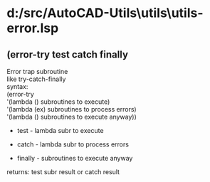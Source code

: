 # d:/src/AutoCAD-Utils\utils\utils-error.lsp
## (error-try test catch finally
Error trap subroutine <br/> like try-catch-finally <br/> syntax: <br/> (error-try <br/> '(lambda () subroutines to execute) <br/>	'(lambda (ex) subroutines to process errors) <br/>	'(lambda () subroutines to execute anyway))
* test - lambda subr to execute
* catch - lambda subr to process errors
* finally - subroutines to execute anyway
returns: test subr result or catch result
